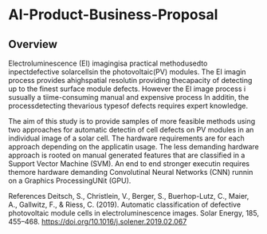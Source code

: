 # AI-Product-Business-Proposal
## Overview
Electroluminescence (EI) imagingisa practical methodusedto inpectdefective solarcellsin the photovoltaic(PV) modules. The EI imagin process provides ahighspatial resolutin providing thecapacity of detecting up to the finest surface module defects. However the EI image process i susually a tiime-consuming manual and expensive process In additin, the processdetecting thevarious typesof defects requires expert knowledge.

The aim of this study is to provide samples of more feasible methods using two approaches for automatic detectin of cell defects on PV modules in an individual image of a solar cell. The hardware requirements are for each approach depending on the applicatin usage. The less demanding hardware approach is rooted on manual generated features that are classified in a Support Vector Machine (SVM). An end to end stronger executin requires themore hardware demanding Convolutinal Neural Networks (CNN) runnin on a Graphics ProcessingUNit (GPU).

References
Deitsch, S., Christlein, V., Berger, S., Buerhop-Lutz, C., Maier, A., Gallwitz, F., & Riess, C. (2019). Automatic classification of defective photovoltaic module cells in electroluminescence images. Solar Energy, 185, 455–468. https://doi.org/10.1016/j.solener.2019.02.067
